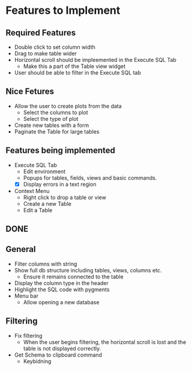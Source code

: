 # Features to Implement

## Required Features

- Double click to set column width
- Drag to make table wider
- Horizontal scroll should be impleemented in the Execute SQL Tab
    - Make this a part of the Table view widget
- User should be able to filter in the Execute SQL tab

## Nice Fetures

- Allow the user to create plots from the data
    - Select the columns to plot
    - Select the type of plot
- Create new tables with a form
- Paginate the Table for large tables

## Features being implemented

- Execute SQL Tab
    - Edit environment
    - Popups for tables, fields, views and basic commands.
    - [x] Display errors in a text region
- Context Menu
    - Right click to drop a table or view
    - Create a new Table
    - Edit a Table


## DONE

## General
- Filter columns with string
- Show full db structure including tables, views, columns etc.
    - Ensure it remains connected to the table
- Display the column type in the header
- Highlight the SQL code with pygments
- Menu bar
    - Allow opening a new database

## Filtering

- Fix filtering
    - When the user begins filtering, the horizontal scroll is lost and the table is not displayed correctly.
- Get Schema to clipboard command
    - Keybidning
